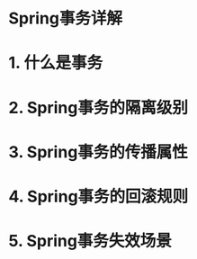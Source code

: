 # Spring事务详解

# 1. 什么是事务

# 2. Spring事务的隔离级别

# 3. Spring事务的传播属性

# 4. Spring事务的回滚规则

# 5. Spring事务失效场景

